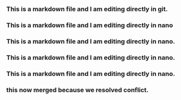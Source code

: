 ### This is a markdown file and I am editing directly in git.
### This is a markdown file and I am editing directly in nano

### This is a markdown file and I am editing directly in nano.
### This is a markdown file and I am editing directly in nano.
### This is a markdown file and I am editing directly in nano.

### this now merged because we resolved conflict.
